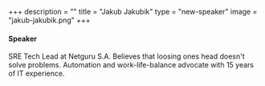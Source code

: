 +++
description = ""
title = "Jakub Jakubik"
type = "new-speaker"
image = "jakub-jakubik.png"
+++
#### Speaker

SRE Tech Lead at Netguru S.A. Believes that loosing ones head doesn't solve problems. Automation and work-life-balance advocate with 15 years of IT experience.